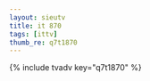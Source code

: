 ```yaml
--- 
layout: sieutv
title: it 870
tags: [ittv]
thumb_re: q7t1870
---
```

{% include tvadv key="q7t1870" %} 
